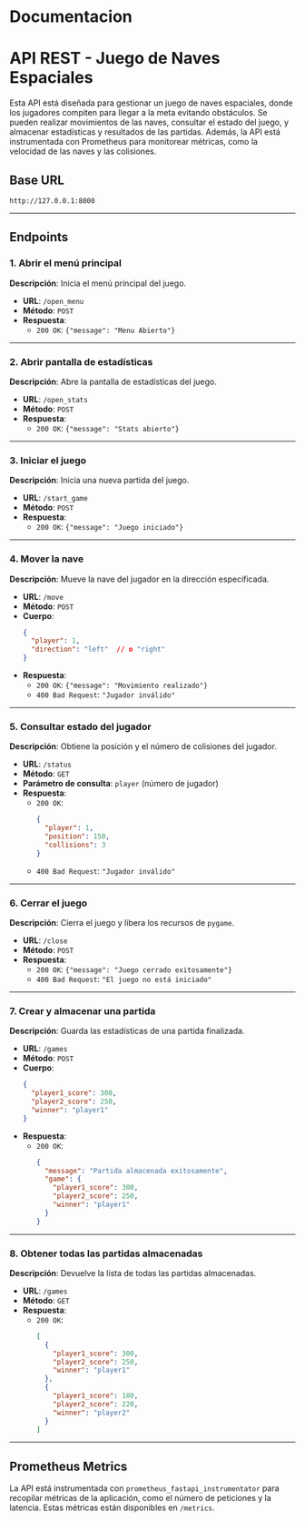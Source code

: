 # Documentacion


# API REST - Juego de Naves Espaciales

Esta API está diseñada para gestionar un juego de naves espaciales, donde los jugadores compiten para llegar a la meta evitando obstáculos. Se pueden realizar movimientos de las naves, consultar el estado del juego, y almacenar estadísticas y resultados de las partidas. Además, la API está instrumentada con Prometheus para monitorear métricas, como la velocidad de las naves y las colisiones.

## Base URL
```
http://127.0.0.1:8000
```

---

## Endpoints

### 1. Abrir el menú principal

**Descripción**: Inicia el menú principal del juego.

- **URL**: `/open_menu`
- **Método**: `POST`
- **Respuesta**:
  - `200 OK`: `{"message": "Menu Abierto"}`

---

### 2. Abrir pantalla de estadísticas

**Descripción**: Abre la pantalla de estadísticas del juego.

- **URL**: `/open_stats`
- **Método**: `POST`
- **Respuesta**:
  - `200 OK`: `{"message": "Stats abierto"}`

---

### 3. Iniciar el juego

**Descripción**: Inicia una nueva partida del juego.

- **URL**: `/start_game`
- **Método**: `POST`
- **Respuesta**:
  - `200 OK`: `{"message": "Juego iniciado"}`

---

### 4. Mover la nave

**Descripción**: Mueve la nave del jugador en la dirección especificada.

- **URL**: `/move`
- **Método**: `POST`
- **Cuerpo**:
  ```json
  {
    "player": 1, 
    "direction": "left"  // o "right"
  }
  ```
- **Respuesta**:
  - `200 OK`: `{"message": "Movimiento realizado"}`
  - `400 Bad Request`: `"Jugador inválido"`

---

### 5. Consultar estado del jugador

**Descripción**: Obtiene la posición y el número de colisiones del jugador.

- **URL**: `/status`
- **Método**: `GET`
- **Parámetro de consulta**: `player` (número de jugador)
- **Respuesta**:
  - `200 OK`: 
    ```json
    {
      "player": 1,
      "position": 150,
      "collisions": 3
    }
    ```
  - `400 Bad Request`: `"Jugador inválido"`

---

### 6. Cerrar el juego

**Descripción**: Cierra el juego y libera los recursos de `pygame`.

- **URL**: `/close`
- **Método**: `POST`
- **Respuesta**:
  - `200 OK`: `{"message": "Juego cerrado exitosamente"}`
  - `400 Bad Request`: `"El juego no está iniciado"`

---

### 7. Crear y almacenar una partida

**Descripción**: Guarda las estadísticas de una partida finalizada.

- **URL**: `/games`
- **Método**: `POST`
- **Cuerpo**:
  ```json
  {
    "player1_score": 300,
    "player2_score": 250,
    "winner": "player1"
  }
  ```
- **Respuesta**:
  - `200 OK`: 
    ```json
    {
      "message": "Partida almacenada exitosamente",
      "game": {
        "player1_score": 300,
        "player2_score": 250,
        "winner": "player1"
      }
    }
    ```

---

### 8. Obtener todas las partidas almacenadas

**Descripción**: Devuelve la lista de todas las partidas almacenadas.

- **URL**: `/games`
- **Método**: `GET`
- **Respuesta**:
  - `200 OK`: 
    ```json
    [
      {
        "player1_score": 300,
        "player2_score": 250,
        "winner": "player1"
      },
      {
        "player1_score": 180,
        "player2_score": 220,
        "winner": "player2"
      }
    ]
    ```

---

## Prometheus Metrics

La API está instrumentada con `prometheus_fastapi_instrumentator` para recopilar métricas de la aplicación, como el número de peticiones y la latencia. Estas métricas están disponibles en `/metrics`.
